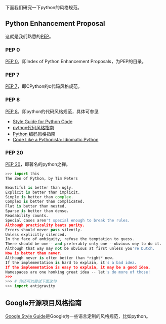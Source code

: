 ﻿下面我们研究一下python的风格规范。

## Python Enhancement Proposal

这就是我们熟悉的[PEP](https://www.python.org/dev/peps)。

### PEP 0

[PEP 0](https://www.python.org/dev/peps)，即Index of Python Enhancement Proposals，为PEP的目录。

### PEP 7

[PEP  7](https://www.python.org/dev/peps/pep-0007)，即CPython的c代码风格规范。

### PEP 8

[PEP 8](https://www.python.org/dev/peps/pep-0008)，即python的代码风格规范，具体可参见

- [Style Guide for Python Code](https://www.python.org/dev/peps/pep-0008)
- [python代码风格指南](https://my.oschina.net/u/1433482/blog/464444?p=1)
- [Python 编码风格指南](http://python.jobbole.com/84618)
- [Code Like a Pythonista: Idiomatic Python](http://python.net/~goodger/projects/pycon/2007/idiomatic/handout.html)

### PEP 20

[PEP 20](https://www.python.org/dev/peps/pep-0020)，即著名的python之禅。

```python
>>> import this
The Zen of Python, by Tim Peters

Beautiful is better than ugly.
Explicit is better than implicit.
Simple is better than complex.
Complex is better than complicated.
Flat is better than nested.
Sparse is better than dense.
Readability counts.
Special cases aren't special enough to break the rules.
Although practicality beats purity.
Errors should never pass silently.
Unless explicitly silenced.
In the face of ambiguity, refuse the temptation to guess.
There should be one-- and preferably only one --obvious way to do it.
Although that way may not be obvious at first unless you're Dutch.
Now is better than never.
Although never is often better than *right* now.
If the implementation is hard to explain, it's a bad idea.
If the implementation is easy to explain, it may be a good idea.
Namespaces are one honking great idea -- let's do more of those!
>>> 
>>> # 你还可以尝试下面这句
>>> import antigravity
```

## Google开源项目风格指南

[Google Style Guide](http://zh-google-styleguide.readthedocs.io/en/latest/contents/#)是Google为一些语言定制的风格规范，比如python。